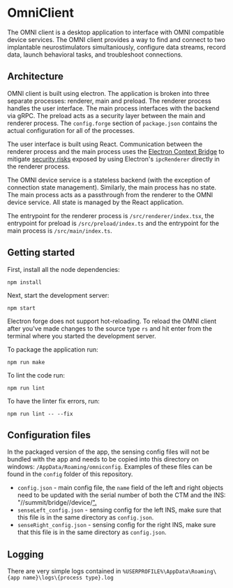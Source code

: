 # OmniClient

The OMNI client is a desktop application to interface with OMNI compatible device services. The OMNI client provides a way to find and connect to two implantable neurostimulators simultaniously, configure data streams, record data, launch behavioral tasks, and troubleshoot connections.

## Architecture

OMNI client is built using electron. The application is broken into three separate processes: renderer, main and preload. The renderer process handles the user interface. The main process interfaces with the backend via gRPC. The preload acts as a security layer between the main and renderer process. The `config.forge` section of `package.json` contains the actual configuration for all of the processes. 

The user interface is built using React. Communication between the renderer process and the main process uses the [Electron Context Bridge](https://www.electronjs.org/docs/api/context-bridge) to mitigate [security risks](https://www.electronjs.org/docs/tutorial/security) exposed by using Electron's `ipcRenderer` directly in the renderer process.

The OMNI device service is a stateless backend (with the exception of connection state management). Similarly, the main process has no state. The main process acts as a passthrough from the renderer to the OMNI device service. All state is managed by the React application.

The entrypoint for the renderer process is `/src/renderer/index.tsx`, the entrypoint for preload is `/src/preload/index.ts` and the entrypoint for the main process is `/src/main/index.ts`.

## Getting started

First, install all the node dependencies:

```
npm install
```

Next, start the development server:

```
npm start
```

Electron forge does not support hot-reloading. To reload the OMNI client after you've made changes to the source type `rs` and hit enter from the terminal where you started the development server.

To package the application run:

```
npm run make
```

To lint the code run:

```
npm run lint
```

To have the linter fix errors, run:

```
npm run lint -- --fix
```
## Configuration files

In the packaged version of the app, the sensing config files will not be bundled with the app and needs to be copied into this directory on windows: `/AppData/Roaming/omniconfig`. Examples of these files can be found in the `config` folder of this repository.

- `config.json` - main config file, the `name` field of the left and right objects need to be updated with the serial number of both the CTM and the INS: "//summit/bridge/<CTM serial number>/device/<INS serial number>".
- `senseLeft_config.json` - sensing config for the left INS, make sure that this file is in the same directory as `config.json`.
- `senseRight_config.json` - sensing config for the right INS, make sure that this file is in the same directory as `config.json`.

## Logging

There are very simple logs contained in `%USERPROFILE%\AppData\Roaming\{app name}\logs\{process type}.log`